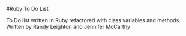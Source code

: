 #Ruby To Do List

To Do list written in Ruby refactored with class variables and methods.
Written by Randy Leighton and Jennifer McCarthy
